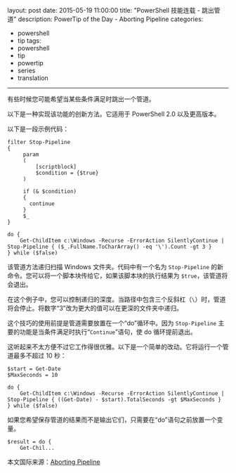 ﻿layout: post
date: 2015-05-19 11:00:00
title: "PowerShell 技能连载 - 跳出管道"
description: PowerTip of the Day - Aborting Pipeline
categories:
- powershell
- tip
tags:
- powershell
- tip
- powertip
- series
- translation
---
有些时候您可能希望当某些条件满足时跳出一个管道。

以下是一种实现该功能的创新方法。它适用于 PowerShell 2.0 以及更高版本。

以下是一段示例代码：

    filter Stop-Pipeline 
    {
         param
         (
             [scriptblock]
             $condition = {$true}
         )
    
         if (& $condition) 
         {
           continue
         }
         $_
    }
    
    do {
        Get-ChildItem c:\Windows -Recurse -ErrorAction SilentlyContinue | Stop-Pipeline { ($_.FullName.ToCharArray() -eq '\').Count -gt 3 } 
    } while ($false)

该管道方法递归扫描 Windows 文件夹。代码中有一个名为 `Stop-Pipeline` 的新命令。您可以将一个脚本块传给它，如果该脚本块的执行结果为 `$true`，该管道将会退出。

在这个例子中，您可以控制递归的深度。当路径中包含三个反斜杠（`\`）时，管道将会停止。将数字“3”改为更大的值可以在更深的文件夹中递归。

这个技巧的使用前提是管道需要放置在一个“do”循环中。因为 `Stop-Pipeline` 主要的功能是当条件满足时执行“`Continue`”语句，使 do 循环提前退出。

这听起来不太方便不过它工作得很优雅。以下是一个简单的改动。它将运行一个管道最多不超过 10 秒：

    $start = Get-Date
    $MaxSeconds = 10
    
    do {
        Get-ChildItem c:\Windows -Recurse -ErrorAction SilentlyContinue | Stop-Pipeline { ((Get-Date) - $start).TotalSeconds -gt $MaxSeconds } 
    } while ($false)

如果您希望保存管道的结果而不是输出它们，只需要在“do”语句之前放置一个变量。

    $result = do {
        Get-Chil...

<!--more-->
本文国际来源：[Aborting Pipeline](http://powershell.com/cs/blogs/tips/archive/2015/05/19/aborting-pipeline.aspx)
